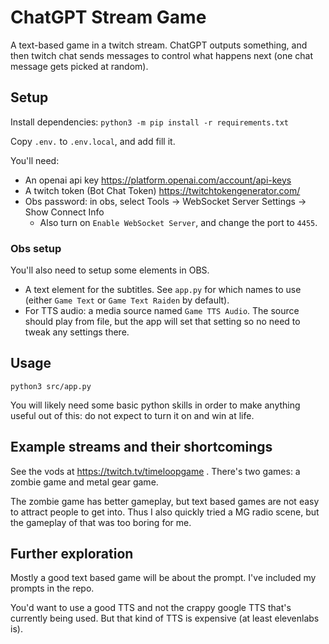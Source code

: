 # ChatGPT Stream Game

A text-based game in a twitch stream. ChatGPT outputs something, and then twitch chat sends messages to control what happens next (one chat message gets picked at random).

## Setup

Install dependencies: `python3 -m pip install -r requirements.txt`

Copy `.env.` to `.env.local`, and add fill it.

You'll need:

-   An openai api key https://platform.openai.com/account/api-keys
-   A twitch token (Bot Chat Token) https://twitchtokengenerator.com/
-   Obs password: in obs, select Tools -> WebSocket Server Settings -> Show Connect Info
    -   Also turn on `Enable WebSocket Server`, and change the port to `4455`.

### Obs setup

You'll also need to setup some elements in OBS.

-   A text element for the subtitles. See `app.py` for which names to use (either `Game Text` or `Game Text Raiden` by default).
-   For TTS audio: a media source named `Game TTS Audio`. The source should play from file, but the app will set that setting so no need to tweak any settings there.

## Usage

`python3 src/app.py`

You will likely need some basic python skills in order to make anything useful out of this: do not expect to turn it on and win at life.

## Example streams and their shortcomings

See the vods at https://twitch.tv/timeloopgame . There's two games: a zombie game and metal gear game.

The zombie game has better gameplay, but text based games are not easy to attract people to get into. Thus I also quickly tried a MG radio scene, but the gameplay of that was too boring for me.

## Further exploration

Mostly a good text based game will be about the prompt. I've included my prompts in the repo.

You'd want to use a good TTS and not the crappy google TTS that's currently being used. But that kind of TTS is expensive (at least elevenlabs is).
